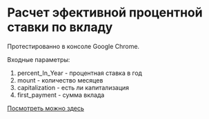 # Расчет эфективной процентной ставки по вкладу
Протестированно в консоле Google Chrome.

Входные параметры:
 1. percent_In_Year   - процентная ставка в год
 2. mount             - количество месяцев
 3. capitalization    - есть ли капитализация
 4. first_payment     - сумма вклада


[Посмотреть можно здесь](http://acumendev.github.io/EffectiveInterest)
